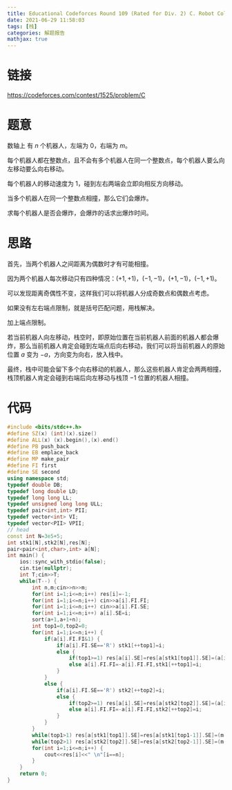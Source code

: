 ```yaml
---
title: Educational Codeforces Round 109 (Rated for Div. 2) C. Robot Collisions
date: 2021-06-29 11:58:03
tags: [栈]
categories: 解题报告
mathjax: true
---
```


# 链接

<https://codeforces.com/contest/1525/problem/C>

# 题意

数轴上 有 $n$ 个机器人，左端为 $0$，右端为 $m$。

每个机器人都在整数点，且不会有多个机器人在同一个整数点，每个机器人要么向左移动要么向右移动。

每个机器人的移动速度为 $1$，碰到左右两端会立即向相反方向移动。

当多个机器人在同一个整数点相撞，那么它们会爆炸。

求每个机器人是否会爆炸，会爆炸的话求出爆炸时间。

<!--more-->

# 思路

首先，当两个机器人之间距离为偶数时才有可能相撞。

因为两个机器人每次移动只有四种情况：$(+1,+1)$，$(-1,-1)$，$(+1,-1)$，$(-1,+1)$。

可以发现距离奇偶性不变，这样我们可以将机器人分成奇数点和偶数点考虑。

如果没有左右端点限制，就是括号匹配问题，用栈解决。

加上端点限制。

若当前机器人向左移动，栈空时，即原始位置在当前机器人前面的机器人都会爆炸，那么当前机器人肯定会碰到左端点后向右移动，我们可以将当前机器人的原始位置 $a$ 变为 $-a$，方向变为向右，放入栈中。

最终，栈中可能会留下多个向右移动的机器人，那么这些机器人肯定会两两相撞，栈顶机器人肯定会碰到右端后向左移动与栈顶 $-1$ 位置的机器人相撞。

# 代码

```cpp
#include <bits/stdc++.h>
#define SZ(x) (int)(x).size()
#define ALL(x) (x).begin(),(x).end()
#define PB push_back
#define EB emplace_back
#define MP make_pair
#define FI first
#define SE second
using namespace std;
typedef double DB;
typedef long double LD;
typedef long long LL;
typedef unsigned long long ULL;
typedef pair<int,int> PII;
typedef vector<int> VI;
typedef vector<PII> VPII;
// head
const int N=3e5+5;
int stk1[N],stk2[N],res[N];
pair<pair<int,char>,int> a[N];
int main() {
    ios::sync_with_stdio(false);
    cin.tie(nullptr);
    int T;cin>>T;
    while(T--) {
        int n,m;cin>>n>>m;
        for(int i=1;i<=n;i++) res[i]=-1;
        for(int i=1;i<=n;i++) cin>>a[i].FI.FI;
        for(int i=1;i<=n;i++) cin>>a[i].FI.SE;
        for(int i=1;i<=n;i++) a[i].SE=i;
        sort(a+1,a+1+n);
        int top1=0,top2=0;
        for(int i=1;i<=n;i++) {
            if(a[i].FI.FI&1) {
                if(a[i].FI.SE=='R') stk1[++top1]=i;
                else {
                    if(top1>=1) res[a[i].SE]=res[a[stk1[top1]].SE]=(a[i].FI.FI-a[stk1[top1]].FI.FI)/2,--top1;
                    else a[i].FI.FI=-a[i].FI.FI,stk1[++top1]=i;
                }
            }
            else {
                if(a[i].FI.SE=='R') stk2[++top2]=i;
                else {
                    if(top2>=1) res[a[i].SE]=res[a[stk2[top2]].SE]=(a[i].FI.FI-a[stk2[top2]].FI.FI)/2,--top2;
                    else a[i].FI.FI=-a[i].FI.FI,stk2[++top2]=i;
                }
            }
        }
        while(top1>1) res[a[stk1[top1]].SE]=res[a[stk1[top1-1]].SE]=(m-a[stk1[top1]].FI.FI+m-a[stk1[top1-1]].FI.FI)/2,top1-=2;
        while(top2>1) res[a[stk2[top2]].SE]=res[a[stk2[top2-1]].SE]=(m-a[stk2[top2]].FI.FI+m-a[stk2[top2-1]].FI.FI)/2,top2-=2;
        for(int i=1;i<=n;i++) {
            cout<<res[i]<<" \n"[i==n];
        }
    }
    return 0;
}
```
